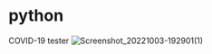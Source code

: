 # python
COVID-19 tester
![Screenshot_20221003-192901(1)](https://user-images.githubusercontent.com/56255301/193598415-cb9577f6-ff26-49c9-97f2-d80da948eb30.png)
